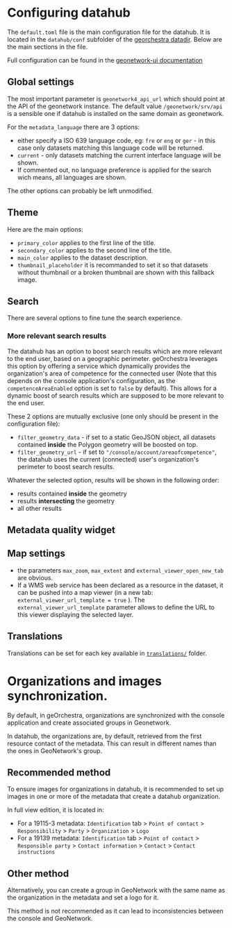 # Configuring datahub

The `default.toml` file is the main configuration file for the datahub. It is located in the `datahub/conf` subfolder of the [georchestra datadir](https://github.com/georchestra/datadir/). Below are the main sections in the file.

Full configuration can be found in the [geonetwork-ui documentation](https://geonetwork.github.io/geonetwork-ui/main/docs/guide/configure.html)

## Global settings

The most important parameter is `geonetwork4_api_url` which should point at the API of the geonetwork instance. The default value `/geonetwork/srv/api` is a sensible one if datahub is installed on the same domain as geonetwork.

For the `metadata_language` there are 3 options:

  * either specify a ISO 639 language code, eg: `fre` or `eng` or `ger` - in this case only datasets matching this language code will be returned.
  * `current` - only datasets matching the current interface language will be shown.
  * If commented out, no language preference is applied for the search wich means, all languages are shown.

The other options can probably be left unmodified.

## Theme

Here are the main options:

* `primary_color` applies to the first line of the title.
* `secondary_color` applies to the second line of the title.
* `main_color` applies to the dataset description.
* `thumbnail_placeholder` it is recommanded to set it so that datasets without thumbnail or a broken thumbnail are shown with this fallback image.

## Search

There are several options to fine tune the search experience.

### More relevant search results

The datahub has an option to boost search results which are more relevant to the end user, based on a geographic perimeter.
geOrchestra leverages this option by offering a service which dynamically provides the organization's area of competence for the connected user (Note that this depends on the console application's configuration, as the `competenceAreaEnabled` option is set to `false` by default).
This allows for a dynamic boost of search results which are supposed to be more relevant to the end user.

These 2 options are mutually exclusive (one only should be present in the configuration file):

 * `filter_geometry_data` - if set to a static GeoJSON object, all datasets contained **inside** the Polygon geometry will be boosted on top.
 * `filter_geometry_url` - if set to ``"/console/account/areaofcompetence"``, the datahub uses the current (connected) user's organization's perimeter to boost search results.

 Whatever the selected option, results will be shown in the following order:

 * results contained **inside** the geometry
 * results **intersecting** the geometry
 * all other results

## Metadata quality widget

## Map settings

* the parameters `max_zoom`, `max_extent` and `external_viewer_open_new_tab` are obvious.
* If a WMS web service has been declared as a resource in the dataset, it can be pushed into a map viewer (in a new tab: `external_viewer_url_template = true` ). The `external_viewer_url_template` parameter allows to define the URL to this viewer displaying the selected layer.


## Translations

Translations can be set for each key available in [`translations/`](https://github.com/geonetwork/geonetwork-ui/tree/main/translations) folder.

# Organizations and images synchronization.

By default, in geOrchestra, organizations are synchronized with the console application and create associated groups in Geonetwork. 

In datahub, the organizations are, by default, retrieved from the first resource contact of the metadata. This can result in different names than the ones in GeoNetwork's group.

## Recommended method

To ensure images for organizations in datahub, it is recommended to set up images in one or more of the metadata that create a datahub organization.

In full view edition, it is located in:
- For a 19115-3 metadata: `Identification` tab > `Point of contact` > `Responsibility` > `Party` > `Organization` > `Logo`
- For a 19139 metadata: `Identification` tab > `Point of contact` > `Responsible party` > `Contact information` > `Contact` > `Contact instructions`

## Other method

Alternatively, you can create a group in GeoNetwork with the same name as the organization in the metadata and set a logo for it.

This method is not recommended as it can lead to inconsistencies between the console and GeoNetwork.